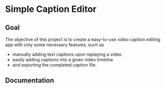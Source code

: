 # Simple Caption Editor

## Goal
The objective of this project is to create a easy-to-use video caption editing app with only some necessary features, such as 

- manually adding text captions upon replaying a video
- easily adding captions into a given video timeline
- and exporting the completed caption file.

## Documentation